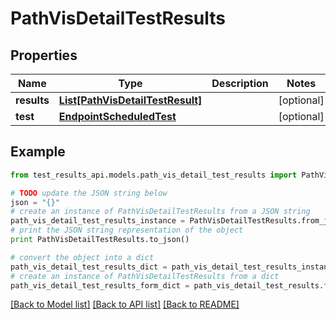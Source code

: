 # PathVisDetailTestResults


## Properties
Name | Type | Description | Notes
------------ | ------------- | ------------- | -------------
**results** | [**List[PathVisDetailTestResult]**](PathVisDetailTestResult.md) |  | [optional] 
**test** | [**EndpointScheduledTest**](EndpointScheduledTest.md) |  | [optional] 

## Example

```python
from test_results_api.models.path_vis_detail_test_results import PathVisDetailTestResults

# TODO update the JSON string below
json = "{}"
# create an instance of PathVisDetailTestResults from a JSON string
path_vis_detail_test_results_instance = PathVisDetailTestResults.from_json(json)
# print the JSON string representation of the object
print PathVisDetailTestResults.to_json()

# convert the object into a dict
path_vis_detail_test_results_dict = path_vis_detail_test_results_instance.to_dict()
# create an instance of PathVisDetailTestResults from a dict
path_vis_detail_test_results_form_dict = path_vis_detail_test_results.from_dict(path_vis_detail_test_results_dict)
```
[[Back to Model list]](../README.md#documentation-for-models) [[Back to API list]](../README.md#documentation-for-api-endpoints) [[Back to README]](../README.md)


